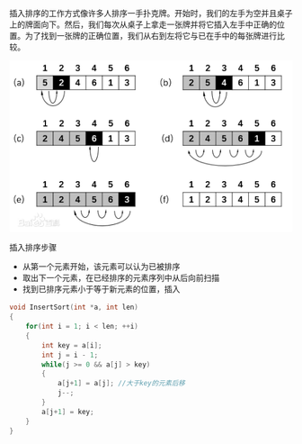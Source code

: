 ​		插入排序的工作方式像许多人排序一手扑克牌。开始时，我们的左手为空并且桌子上的牌面向下。然后，我们每次从桌子上拿走一张牌并将它插入左手中正确的位置。为了找到一张牌的正确位置，我们从右到左将它与已在手中的每张牌进行比较。

![image-20210626181004339](../../img/image-20210626181004339.png)



插入排序步骤

- 从第一个元素开始，该元素可以认为已被排序
- 取出下一个元素，在已经排序的元素序列中从后向前扫描
- 找到已排序元素小于等于新元素的位置，插入



```c++
void InsertSort(int *a, int len)
{
	for(int i = 1; i < len; ++i)
    {
        int key = a[i];
        int j = i - 1;
        while(j >= 0 && a[j] > key)
        {
        	a[j+1] = a[j]; //大于key的元素后移
            j--;
        }
        a[j+1] = key;
    }
}
```



